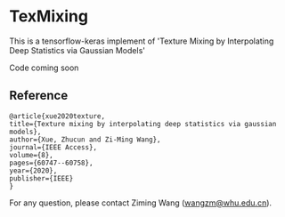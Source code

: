 # TexMixing
This is a tensorflow-keras implement of 'Texture Mixing by Interpolating Deep Statistics via Gaussian Models'

Code coming soon


## Reference

    @article{xue2020texture,
    title={Texture mixing by interpolating deep statistics via gaussian models},
    author={Xue, Zhucun and Zi-Ming Wang},
    journal={IEEE Access},
    volume={8},
    pages={60747--60758},
    year={2020},
    publisher={IEEE}
    }

For any question, please contact Ziming Wang (wangzm@whu.edu.cn).